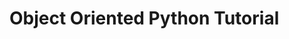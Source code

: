 <!--- This is using github markdown format --->

Object Oriented Python Tutorial
===============================

